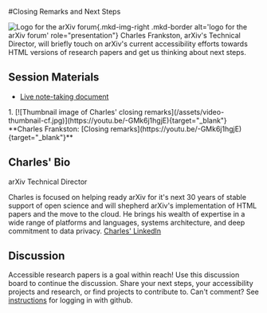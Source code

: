 #Closing Remarks and Next Steps

![Logo for the arXiv forum](../../assets/arxiv-lockup-forum-bgcolor.png){.mkd-img-right .mkd-border alt='logo for the arXiv forum' role="presentation"}
Charles Frankston, arXiv's Technical Director, will briefly touch on arXiv's current accessibility efforts towards HTML versions of research papers and get us thinking about next steps.

## Session Materials
- [Live note-taking document](https://docs.google.com/document/d/1ytaxHkgn3-u86Msot4VOXaaRcddeUcIUfET3crEL12Q/edit?usp=sharing)

<div class="mkd-ordered-list-third" markdown="1">
1. [![Thumbnail image of Charles' closing remarks](/assets/video-thumbnail-cf.jpg)](https://youtu.be/-GMk6j1hgjE){target="_blank"}
    **Charles Frankston: [Closing remarks](https://youtu.be/-GMk6j1hgjE){target="_blank"}**
</div>

## Charles' Bio
arXiv Technical Director

Charles is focused on helping ready arXiv for it's next 30 years of stable support of open science and will shepherd arXiv's implementation of HTML papers and the move to the cloud. He brings his wealth of expertise in a wide range of platforms and languages, systems architecture, and deep commitment to data privacy. [Charles' LinkedIn](https://www.linkedin.com/in/cfrankston/)

## Discussion
Accessible research papers is a goal within reach! Use this discussion board to continue the discussion. Share your next steps, your accessibility projects and research, or find projects to contribute to. Can't comment? See [instructions](getting-started.md) for logging in with github.
